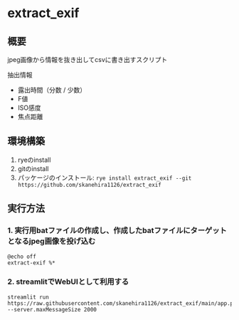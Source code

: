 # extract_exif

## 概要
jpeg画像から情報を抜き出してcsvに書き出すスクリプト

抽出情報

- 露出時間（分数 / 少数）
- F値
- ISO感度
- 焦点距離

## 環境構築

1. ryeのinstall
2. gitのinstall
3. パッケージのインストール: `rye install extract_exif --git https://github.com/skanehira1126/extract_exif`

## 実行方法
### 1. 実行用batファイルの作成し、作成したbatファイルにターゲットとなるjpeg画像を投げ込む

```
@echo off
extract-exif %*
```

### 2. streamlitでWebUIとして利用する

```
streamlit run https://raw.githubusercontent.com/skanehira1126/extract_exif/main/app.py --server.maxMessageSize 2000
```
